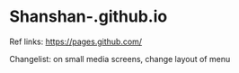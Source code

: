 # Shanshan-.github.io

Ref links:
https://pages.github.com/

Changelist:
on small media screens, change layout of menu
